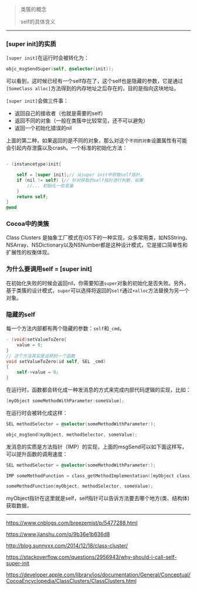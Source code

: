 > 类簇的概念
>
> self的具体含义

---

### [super init]的实质

`[super init]`在运行时会被转化为：

```objective-c
objc_msgSendSuper(self, @selector(init));
```

可以看到，这时候已经有一个self存在了，这个self也是隐藏的参数，它是通过`[SomeClass alloc]`方法得到的内存地址之后存在的，目的是指向这块地址。

`[super init]`会做三件事：

* 返回自己的接收者（也就是需要的self）
* 返回不同的对象（一般在类簇中比较常见，还不可以避免）
* 返回一个初始化错误的nil

上面的第二种，如果返回的是不同的对象，那么对这个`不同的对象`设置属性有可能会引起内存泄露以及crash。一个标准的初始化方法：

```objective-c

- (instancetype)init{

    self = [super init];// 从super init中获取self指针，
    if (nil != self) {// 针对获取的self指针进行判断，如果
		//... 初始化一些变量
    }
    return self;
}
@end
```



### Cocoa中的类簇

Class Clusters 是抽象工厂模式在iOS下的一种实现，众多常用类，如NSString、NSArray、NSDictionary以及NSNumber都是这种设计模式，它是接口简单性和扩展性的权衡体现。



### 为什么要调用self = [super init]

在初始化失败的时候会返回nil，你需要知道`super`对象的初始化是否失败。另外，基于类簇的设计模式，`super`可以选择将返回的`self`通过`+alloc`方法替换为另一个对象。



### 隐藏的self

每一个方法内部都有两个隐藏的参数：`self`和`_cmd`。

```objective-c
- (void)setValueToZero{
    value = 0;
}
// 这个方法其实是这样的一个函数
void setValueToZero(id self, SEL _cmd)
{
    self->value = 0;
}
```

在运行时，函数都会转化成一种发消息的方式来完成内部代码逻辑的实现，比如：

```objective-c
[myObject someMethodWithParameter:someValue];
```

在运行时会被转化成这样：

```objective-c
SEL methodSelector = @selector(someMethodWithParameter:);

objc_msgSend(myObject, methodSelector, someValue);
```

发消息的实质是方法指针（IMP）的实现，上面的msgSend可以如下面这样写，可以提升函数的调用速度：

```objective-c
SEL methodSelector = @selector(someMethodWithParameter:);

IMP someMethodFunction = class_getMethodImplementation([myObject class], methodSelector);

someMethodFunction(myObject, methodSelector, someValue);
```

myObject指针在这里就是self，self指针可以告诉方法要去哪个地方(类、结构体)获取数据，





---

https://www.cnblogs.com/breezemist/p/5477288.html

https://www.jianshu.com/p/9b36e1b636d8

http://blog.sunnyxx.com/2014/12/18/class-cluster/

https://stackoverflow.com/questions/2956943/why-should-i-call-self-super-init

https://developer.apple.com/library/ios/documentation/General/Conceptual/CocoaEncyclopedia/ClassClusters/ClassClusters.html